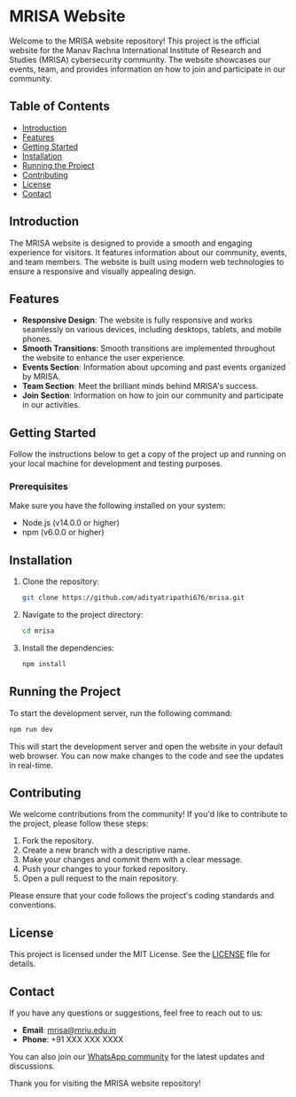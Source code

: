 # MRISA Website

Welcome to the MRISA website repository! This project is the official website for the Manav Rachna International Institute of Research and Studies (MRISA) cybersecurity community. The website showcases our events, team, and provides information on how to join and participate in our community.

## Table of Contents

- [Introduction](#introduction)
- [Features](#features)
- [Getting Started](#getting-started)
- [Installation](#installation)
- [Running the Project](#running-the-project)
- [Contributing](#contributing)
- [License](#license)
- [Contact](#contact)

## Introduction

The MRISA website is designed to provide a smooth and engaging experience for visitors. It features information about our community, events, and team members. The website is built using modern web technologies to ensure a responsive and visually appealing design.

## Features

- **Responsive Design**: The website is fully responsive and works seamlessly on various devices, including desktops, tablets, and mobile phones.
- **Smooth Transitions**: Smooth transitions are implemented throughout the website to enhance the user experience.
- **Events Section**: Information about upcoming and past events organized by MRISA.
- **Team Section**: Meet the brilliant minds behind MRISA's success.
- **Join Section**: Information on how to join our community and participate in our activities.

## Getting Started

Follow the instructions below to get a copy of the project up and running on your local machine for development and testing purposes.

### Prerequisites

Make sure you have the following installed on your system:

- Node.js (v14.0.0 or higher)
- npm (v6.0.0 or higher)

## Installation

1. Clone the repository:

   ```sh
   git clone https://github.com/adityatripathi676/mrisa.git
   ```

2. Navigate to the project directory:

   ```sh
   cd mrisa
   ```

3. Install the dependencies:

   ```sh
   npm install
   ```

## Running the Project

To start the development server, run the following command:

```sh
npm run dev
```

This will start the development server and open the website in your default web browser. You can now make changes to the code and see the updates in real-time.

## Contributing

We welcome contributions from the community! If you'd like to contribute to the project, please follow these steps:

1. Fork the repository.
2. Create a new branch with a descriptive name.
3. Make your changes and commit them with a clear message.
4. Push your changes to your forked repository.
5. Open a pull request to the main repository.

Please ensure that your code follows the project's coding standards and conventions.

## License

This project is licensed under the MIT License. See the [LICENSE](LICENSE) file for details.

## Contact

If you have any questions or suggestions, feel free to reach out to us:

- **Email**: mrisa@mriu.edu.in
- **Phone**: +91 XXX XXX XXXX

You can also join our [WhatsApp community](https://chat.whatsapp.com/KWotfQxNSvC47tfbXXv36f) for the latest updates and discussions.

Thank you for visiting the MRISA website repository!
